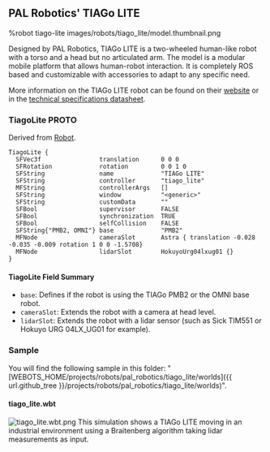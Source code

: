 ## PAL Robotics' TIAGo LITE

%robot tiago-lite images/robots/tiago_lite/model.thumbnail.png

Designed by PAL Robotics, TIAGo LITE is a two-wheeled human-like robot with a torso and a head but no articulated arm.
The model is a modular mobile platform that allows human-robot interaction.
It is completely ROS based and customizable with accessories to adapt to any specific need.

More information on the TIAGo LITE robot can be found on their [website](http://pal-robotics.com/robots/tiago/) or in the [technical specifications datasheet](https://pal-robotics.com/wp-content/uploads/2022/04/Datasheet_TIAGo.pdf).

### TiagoLite PROTO

Derived from [Robot](../reference/robot.md).

```
TiagoLite {
  SFVec3f                translation      0 0 0
  SFRotation             rotation         0 0 1 0
  SFString               name             "TIAGo LITE"
  SFString               controller       "tiago_lite"
  MFString               controllerArgs   []
  SFString               window           "<generic>"
  SFString               customData       ""
  SFBool                 supervisor       FALSE
  SFBool                 synchronization  TRUE
  SFBool                 selfCollision    FALSE
  SFString{"PMB2, OMNI"} base             "PMB2"
  MFNode                 cameraSlot       Astra { translation -0.028 -0.035 -0.009 rotation 1 0 0 -1.5708}
  MFNode                 lidarSlot        HokuyoUrg04lxug01 {}   
}
```

#### TiagoLite Field Summary

- `base`: Defines if the robot is using the TIAGo PMB2 or the OMNI base robot.
- `cameraSlot`:  Extends the robot with a camera at head level.
- `lidarSlot`: Extends the robot with a lidar sensor (such as Sick TIM551 or Hokuyo URG 04LX_UG01 for example).


### Sample

You will find the following sample in this folder: "[WEBOTS\_HOME/projects/robots/pal\_robotics/tiago\_lite/worlds]({{ url.github_tree }}/projects/robots/pal_robotics/tiago_lite/worlds)".

#### tiago\_lite.wbt

![tiago_lite.wbt.png](images/robots/tiago_lite/tiago_lite.wbt.thumbnail.jpg) This simulation shows a TIAGo LITE moving in an industrial environment using a Braitenberg algorithm taking lidar measurements as input.
